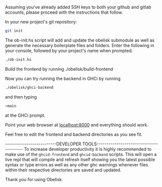 Assuming you've already added SSH keys to both your github and gitlab
accounts, please proceed with the instructions that follow. 

In your new project's git repository:

```bash
git init
```
The ob-init.hs script will add and update the obelisk submodule as well as
generate the necessary boilerplate files and folders. Enter the following in
your console, followed by your project's name when prompted. 

```bash
./ob-init.hs
```
Build the frontend by running ./obelisk/build-frontend

Now you can try running the backend in GHCi by running

```bash
./obelisk/ghci-backend
```
and then typing

```bash
>main
```

at the GHCi prompt.

Point your web browser at [localhost:8000](localhost:8000) and everything should work.

Feel free to edit the frontend and backend directories as you see fit.

--------------------------DEVELOPER TOOLS----------------------------------------
To increase developer productivity it is highly recommended to make use of the 
`ghcid-frontend` and `ghcid-backend` scripts. This will open a live repl that
will compile and refresh itself showing you the latest possible syntax or type errors 
as well as any other ghc warnings whenever files within their respective directories
are saved and updated.

Thank you for using Obelisk. 
